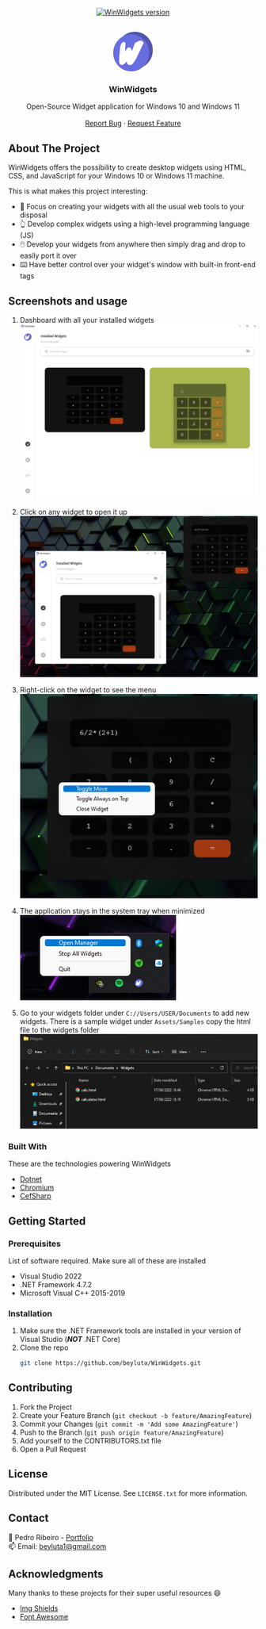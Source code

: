 <div id="top"></div>

<p align="center">
  <a href="https://github.com/beyluta/WinWidgets">
    <img src="https://img.shields.io/badge/Version-1.1.1-green" alt="WinWidgets version" />
  </a>
</p>

<!-- PROJECT LOGO -->
<br />
<div align="center">
  <a href="https://github.com/beyluta/WinWidgets">
    <img src="Assets/icon.png" alt="Logo" width="80" height="80">
  </a>

  <h3 align="center">WinWidgets</h3>

  <p align="center">
    Open-Source Widget application for Windows 10 and Windows 11
    <br />
    <br />
    <a href="https://github.com/beyluta/WinWidgets/issues">Report Bug</a>
    ·
    <a href="https://github.com/beyluta/WinWidgets/issues">Request Feature</a>
  </p>
</div>

<!-- ABOUT THE PROJECT -->

## About The Project

WinWidgets offers the possibility to create desktop widgets using HTML, CSS, and JavaScript for your Windows 10 or Windows 11 machine.

This is what makes this project interesting:

- 🧰 Focus on creating your widgets with all the usual web tools to your disposal
- 👆 Develop complex widgets using a high-level programming language (JS)
- 🖱️ Develop your widgets from anywhere then simply drag and drop to easily port it over
- ⌨️ Have better control over your widget's window with built-in front-end tags

## Screenshots and usage

1. Dashboard with all your installed widgets
   <img src="Assets/Images/step1.png">

2. Click on any widget to open it up
   <img src="Assets/Images/step2.png">

3. Right-click on the widget to see the menu
   <img src="Assets/Images/step3.png">

4. The application stays in the system tray when minimized
   <img src="Assets/Images/step4.png">

5. Go to your widgets folder under `C://Users/USER/Documents` to add new widgets. There is a sample widget under `Assets/Samples` copy the html file to the widgets folder
   <img src="Assets/Images/step5.png">

### Built With

These are the technologies powering WinWidgets

- [Dotnet](https://dotnet.microsoft.com/en-us/)
- [Chromium](https://www.chromium.org/)
- [CefSharp](https://cefsharp.github.io/)

<!-- GETTING STARTED -->

## Getting Started

### Prerequisites

List of software required. Make sure all of these are installed

- Visual Studio 2022
- .NET Framework 4.7.2
- Microsoft Visual C++ 2015-2019

### Installation

1. Make sure the .NET Framework tools are installed in your version of Visual Studio (<b><i>NOT</i></b> .NET Core)
2. Clone the repo
   ```sh
   git clone https://github.com/beyluta/WinWidgets.git
   ```

<!-- CONTRIBUTING -->

## Contributing

1. Fork the Project
2. Create your Feature Branch (`git checkout -b feature/AmazingFeature`)
3. Commit your Changes (`git commit -m 'Add some AmazingFeature'`)
4. Push to the Branch (`git push origin feature/AmazingFeature`)
5. Add yourself to the CONTRIBUTORS.txt file
6. Open a Pull Request

<!-- LICENSE -->

## License

Distributed under the MIT License. See `LICENSE.txt` for more information.

<!-- CONTACT -->

## Contact

📎 Pedro Ribeiro - <a href="https://pedroribeiro.site">Portfolio</a>
<br>
📫 Email: beyluta1@gmail.com

<!-- ACKNOWLEDGMENTS -->

## Acknowledgments

Many thanks to these projects for their super useful resources 😄

- [Img Shields](https://shields.io)
- [Font Awesome](https://fontawesome.com)
